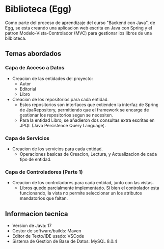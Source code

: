 # Biblioteca (Egg)

Como parte del proceso de aprendizaje del curso "Backend con Java", de Egg, se esta creando una aplicacion web escrita en Java con Spring y el patron Modelo-Vista-Controlador (MVC) para gestionar los libros de una bilbioteca.

## Temas abordados
### Capa de Acceso a Datos
- Creacion de las entidades del proyecto:
    - Autor
    - Editorial
    - Libro
- Creacion de los repositorios para cada entidad.
    - Estos repositorios son interfaces que extienden la interfaz de Spring de JpaRepository, permitiendo que el framework se encarge de gestionar los repositorios segun se necesiten.
    - Para la entidad Libro, se añadieron dos consultas extra escritas en JPQL (Java Persistence Query Language).

### Capa de Servicios
- Creacion de los servicios para cada entidad.
    - Operaciones basicas de Creacion, Lectura, y Actualizacion de cada tipo de entidad.

### Capa de Controladores (Parte 1)
- Creacion de los controladores para cada entidad, junto con las vistas.
    - Libros quedo parcialmente implementado. Si bien el controlador esta funcionando, la vista no permite seleccionar un los atributos mandatorios que faltan.

## Informacion tecnica
- Version de Java: 17
- Gestor de software/builds: Maven
- Editor de Texto/IDE usado: VSCode
- Sistema de Gestion de Base de Datos: MySQL 8.0.4
